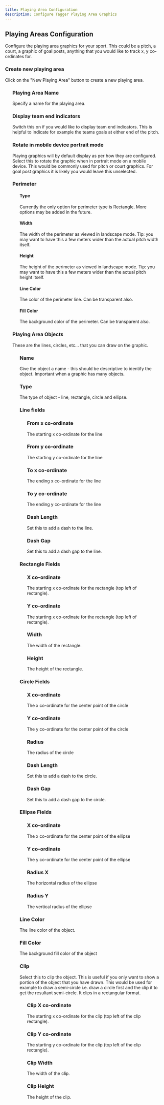 ```yaml
---
title: Playing Area Configuration
description: Configure Tagger Playing Area Graphics
---
```



## Playing Areas Configuration

Configure the playing area graphics for your sport. This could be a pitch, a court, a graphic of goal posts, anything that you would like to track x, y co-ordinates for.

### Create new playing area

Click on the "New Playing Area" button to create a new playing area.

<ul>

### Playing Area Name

Specify a name for the playing area.

### Display team end indicators

Switch this on if you would like to display team end indicators. This is helpful to indicate for example the teams goals at either end of the pitch.

### Rotate in mobile device portrait mode

Playing graphics will by default display as per how they are configured. Select this to rotate the graphic when in portrait mode on a mobile device. This would be commonly used for pitch or court graphics. For goal post graphics it is likely you would leave this unselected.

### Perimeter

<ul>

#### Type

Currently the only option for perimeter type is Rectangle. More options may be added in the future.

#### Width

The width of the perimeter as viewed in landscape mode. Tip: you may want to have this a few meters wider than the actual pitch width itself.

#### Height

The height of the perimeter as viewed in landscape mode. Tip: you may want to have this a few meters wider than the actual pitch height itself.

#### Line Color

The color of the perimeter line. Can be transparent also.

#### Fill Color

The background color of the perimeter. Can be transparent also.

</ul>

### Playing Area Objects

These are the lines, circles, etc... that you can draw on the graphic.

<ul>

### Name

Give the object a name - this should be descriptive to identify the object. Important when a graphic has many objects.

### Type

The type of object - line, rectangle, circle and ellipse.

### Line fields

<ul>

### From x co-ordinate 

The starting x co-ordinate for the line

### From y co-ordinate

The starting y co-ordinate for the line

### To x co-ordinate

The ending x co-ordinate for the line

### To y co-ordinate

The ending y co-ordinate for the line

### Dash Length

Set this to add a dash to the line.

### Dash Gap

Set this to add a dash gap to the line.

</ul>

### Rectangle Fields

<ul>

### X co-ordinate

The starting x co-ordinate for the rectangle (top left of rectangle).

### Y co-ordinate

The starting x co-ordinate for the rectangle (top left of rectangle).

### Width

The width of the rectangle.

### Height

The height of the rectangle.

</ul>

### Circle Fields

<ul>

### X co-ordinate

The x co-ordinate for the center point of the circle

### Y co-ordinate

The y co-ordinate for the center point of the circle

### Radius

The radius of the circle

### Dash Length

Set this to add a dash to the circle.

### Dash Gap

Set this to add a dash gap to the circle.


</ul>

### Ellipse Fields

<ul>

### X co-ordinate

The x co-ordinate for the center point of the ellipse

### Y co-ordinate

The y co-ordinate for the center point of the ellipse

### Radius X

The horizontal radius of the ellipse

### Radius Y

The vertical radius of the ellipse

</ul>

### Line Color

The line color of the object.

### Fill Color

The background fill color of the object

### Clip

Select this to clip the object. This is useful if you only want to show a portion of the object that you have drawn. This would be used for example to draw a semi-circle i.e. draw a circle first and the clip it to get the resultant semi-circle. It clips in a rectangular format.

<ul>

### Clip X co-ordinate

The starting x co-ordinate for the clip (top left of the clip rectangle).

### Clip Y co-ordinate

The starting y co-ordinate for the clip (top left of the clip rectangle).

### Clip Width

The width of the clip.

### Clip Height

The height of the clip.

</ul>

</ul>

</ul>

